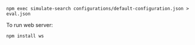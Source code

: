 ```
npm exec simulate-search configurations/default-configuration.json > eval.json
```

To run web server: 
```
npm install ws
```
